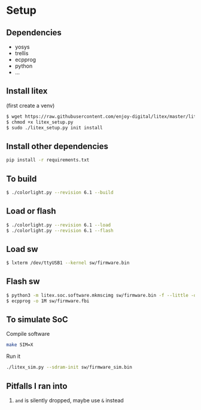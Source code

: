 # Setup
## Dependencies
- yosys
- trellis
- ecpprog
- python
- ...

## Install litex

(first create a venv)
``` sh
$ wget https://raw.githubusercontent.com/enjoy-digital/litex/master/litex_setup.py
$ chmod +x litex_setup.py
$ sudo ./litex_setup.py init install
```

## Install other dependencies

``` sh
pip install -r requirements.txt
```

## To build

``` sh
$ ./colorlight.py --revision 6.1 --build
```
## Load or flash
``` sh
$ ./colorlight.py --revision 6.1 --load
$ ./colorlight.py --revision 6.1 --flash
```
## Load sw

``` sh
$ lxterm /dev/ttyUSB1 --kernel sw/firmware.bin
```

## Flash sw

``` sh
$ python3 -m litex.soc.software.mkmscimg sw/firmware.bin -f --little -o sw/firmware.fbi
$ ecpprog -o 1M sw/firmware.fbi

```

## To simulate SoC
Compile software

``` sh
make SIM=X
```

Run it
``` sh
./litex_sim.py --sdram-init sw/firmware_sim.bin 
```
## Pitfalls I ran into
1. `and` is silently dropped, maybe use `&` instead
